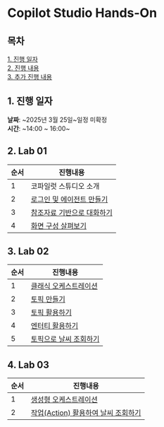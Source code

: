 # Copilot Studio Hands-On

## 목차
[1. 진행 일자](#1-진행-일자)</br>
[2. 진행 내용](#2-진행-내용)</br>
[3. 추가 진행 내용](#3-추가-진행-내용)

## 1. 진행 일자

**날짜**: ~2025년 3월 25일~일정 미확정 </br>
**시간**: ~14:00 ~ 16:00~

## 2. Lab 01

|순서|진행내용|
|--|--|
|1|코파일럿 스튜디오 소개|
|2|[로그인 및 에이전트 만들기](https://github.com/FDX-edu/20250325_CopilotStudio/blob/main/lab01/lab01_01.md)|
|3|[참조자료 기반으로 대화하기](https://github.com/FDX-edu/20250325_CopilotStudio/blob/main/lab01/lab01_02.md)|
|4|[화면 구성 살펴보기](https://github.com/FDX-edu/20250325_CopilotStudio/blob/main/lab01/lab01_03.md)|

## 3. Lab 02

|순서|진행내용|
|--|--|
|1|[클래식 오케스트레이션](https://github.com/FDX-edu/20250325_CopilotStudio/blob/main/lab02/lab02_01.md)|
|2|[토픽 만들기](https://github.com/FDX-edu/20250325_CopilotStudio/blob/main/lab02/lab02_02.md)|
|3|[토픽 활용하기](https://github.com/FDX-edu/20250325_CopilotStudio/blob/main/lab02/lab02_03.md)|
|4|[엔터티 활용하기](https://github.com/FDX-edu/20250325_CopilotStudio/blob/main/lab02/lab02_04.md)|
|5|[토픽으로 날씨 조회하기](https://github.com/FDX-edu/20250325_CopilotStudio/blob/main/lab02/lab02_05.md)|

## 4. Lab 03
|순서|진행내용|
|--|--|
|1|[생성형 오케스트레이션](https://github.com/FDX-edu/20250325_CopilotStudio/blob/main/lab03/lab03_01.md)|
|2|[작업(Action) 활용하여 날씨 조회하기](https://github.com/FDX-edu/20250325_CopilotStudio/blob/main/lab03/lab03_02.md)|
